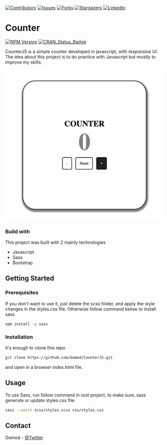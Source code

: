 [![Contributors][contributors-shield]][contributors-url]
[![Issues][issues-shield]][issues-url]
[![Forks][forks-shield]][forks-url]
[![Stargazers][stars-shield]][stars-url]
[![LinkedIn][linkedin-shield]][linkedin-url]

# Counter
[![NPM Version][npm-image]][npm-url]
[![CRAN\_Status\_Badge](http://www.r-pkg.org/badges/version/sass)](https://cran.r-project.org/package=sass)

CounterJS is a simple counter developed in javascript, with responsive UI. The idea about this project is to do practice with Javascript but mostly to improve my skills.

![](./img/screen_app.png)

### Build with
This project was built with 2 mainly technologies
- Javascript
- Sass
- Bootstrap

## Getting Started

### Prerequisites
If you don't want to use it, just delete the scss folder, and apply the style changes in the styles.css file. Otherwise follow command below to install sass

```bash
npm install -g sass
```

### Installation
it's enough to clone this repo
```bash
git clone https://github.com/Gemod/CounterJS.git
```
and open in a browser index.html file.

## Usage
To use Sass, run follow command in root project, to make sure, sass generate or update styles.css file:

```bash
sass --watch scss/styles.scss css/styles.css
```

## Contact
Gemod -  [@Twitter](https://twitter.com/gemod994)

<!--MARKDOWN LINKS AND IMAGES-->
[contributors-shield]: https://img.shields.io/github/contributors/Gemod/CounterJS.svg?style=for-the-badge
[contributors-url]: https://github.com/Gemod/CounterJS/graphs/contributors
[issues-shield]: https://img.shields.io/github/issues/Gemod/CounterJS.svg?style=for-the-badge
[issues-url]:https://github.com/Gemod/CounterJS/issues
[linkedin-shield]: https://img.shields.io/badge/-LinkedIn-black.svg?style=for-the-badge&logo=linkedin&colorB=555
[linkedin-url]: https://www.linkedin.com/in/gennaro-modafferi-a27540ba/
[forks-shield]: https://img.shields.io/github/forks/Gemod/CounterJS.svg?style=for-the-badge
[forks-url]: https://github.com/Gemod/CounterJS/fork
[stars-shield]: https://img.shields.io/github/stars/Gemod/CounterJS.svg?style=for-the-badge
[stars-url]: https://github.com/Gemod/CounterJS/stargazers

[npm-image]: https://img.shields.io/npm/v/datadog-metrics.svg?style=flat-square
[npm-url]: https://npmjs.org/package/datadog-metrics
[npm-downloads]: https://img.shields.io/npm/dm/datadog-metrics.svg?style=flat-square

